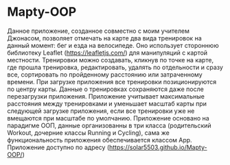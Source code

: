 # Mapty-OOP

Данное приложение, созданное совместно с моим учителем Джонасом, позволяет отмечать на карте два вида тренировок на данный момент: бег и езда на велосипеде. Оно использует стороннюю библиотеку Leaflet (https://leafletjs.com/) для манипуляций с картой местности.
Тренировки можно создавать, кликнув по точке на карте, где прошла тренировка, редактировать, удалять по отдельности и сразу все, сортировать по пройденному расстоянию или затраченному времени. При загрузке приложения все тренировки позиционируются по центру карты. Данные о тренировках сохраняются даже после перезагрузки приложения.
Приложение учитывает максимальные расстояния между тренировками и уменьшает масштаб карты при следующей загрузке приложения, если все тренировки уже не вмещаются при масштабе по умолчанию.
Приложение основано на парадигме ООП, данные организованны в три класса (родительский Workout, дочерние классы Running и Cycling), сама же функциональность приложения обеспечивается классом App.
Приложение доступно по адресу (https://solar5503.github.io/Mapty-OOP/)
